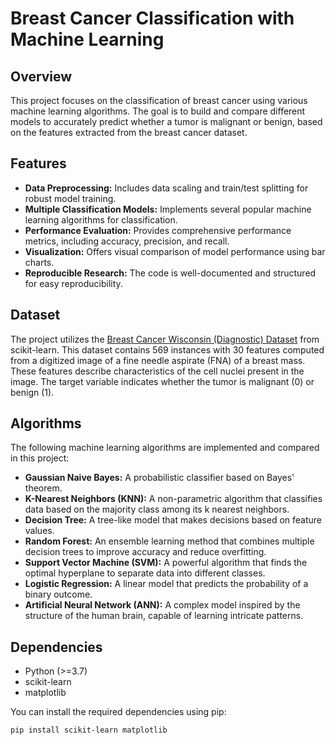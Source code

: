 # Breast Cancer Classification with Machine Learning
## Overview
This project focuses on the classification of breast cancer using various machine learning algorithms. The goal is to build and compare different models to accurately predict whether a tumor is malignant or benign, based on the features extracted from the breast cancer dataset.

## Features

- **Data Preprocessing:** Includes data scaling and train/test splitting for robust model training.
- **Multiple Classification Models:** Implements several popular machine learning algorithms for classification.
- **Performance Evaluation:** Provides comprehensive performance metrics, including accuracy, precision, and recall.
- **Visualization:** Offers visual comparison of model performance using bar charts.
- **Reproducible Research:** The code is well-documented and structured for easy reproducibility.
## Dataset

The project utilizes the [Breast Cancer Wisconsin (Diagnostic) Dataset](https://scikit-learn.org/stable/modules/generated/sklearn.datasets.load_breast_cancer.html) from scikit-learn. This dataset contains 569 instances with 30 features computed from a digitized image of a fine needle aspirate (FNA) of a breast mass. These features describe characteristics of the cell nuclei present in the image. The target variable indicates whether the tumor is malignant (0) or benign (1).

## Algorithms

The following machine learning algorithms are implemented and compared in this project:

-   **Gaussian Naive Bayes:** A probabilistic classifier based on Bayes' theorem.
-   **K-Nearest Neighbors (KNN):** A non-parametric algorithm that classifies data based on the majority class among its k nearest neighbors.
-   **Decision Tree:** A tree-like model that makes decisions based on feature values.
-   **Random Forest:** An ensemble learning method that combines multiple decision trees to improve accuracy and reduce overfitting.
-   **Support Vector Machine (SVM):** A powerful algorithm that finds the optimal hyperplane to separate data into different classes.
-   **Logistic Regression:** A linear model that predicts the probability of a binary outcome.
-   **Artificial Neural Network (ANN):** A complex model inspired by the structure of the human brain, capable of learning intricate patterns.

## Dependencies

-   Python (>=3.7)
-   scikit-learn
-   matplotlib


You can install the required dependencies using pip:

```bash
pip install scikit-learn matplotlib 